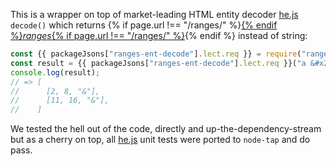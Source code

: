 This is a wrapper on top of market-leading HTML entity decoder [he.js](https://github.com/mathiasbynens/he) `decode()` which returns {% if page.url !== "/ranges/" %}<a href="/ranges/">{% endif %}_ranges_{% if page.url !== "/ranges/" %}</a>{% endif %} instead of string:

```js
const {{ packageJsons["ranges-ent-decode"].lect.req }} = require("ranges-ent-decode");
const result = {{ packageJsons["ranges-ent-decode"].lect.req }}("a &#x26; b &amp; c");
console.log(result);
// => [
//      [2, 8, "&"],
//      [11, 16, "&"],
//    ]
```

We tested the hell out of the code, directly and up-the-dependency-stream but as a cherry on top, all [he.js](https://github.com/mathiasbynens/he) unit tests were ported to `node-tap` and do pass.
